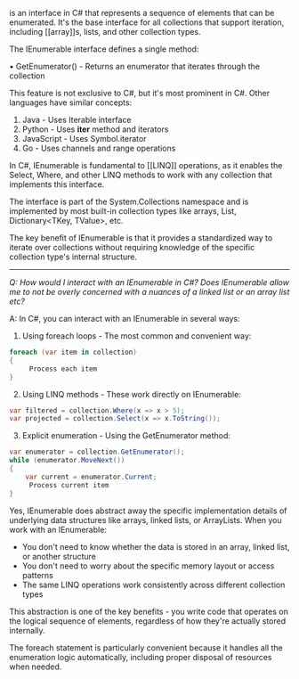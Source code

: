 is an interface in C# that represents a sequence of elements that
can be enumerated. It's the base interface for all collections that
support iteration, including [[array]]s, lists, and other collection
types.

The IEnumerable interface defines a single method:

• GetEnumerator() - Returns an enumerator that iterates through the collection

This feature is not exclusive to C#, but it's most prominent in C#.
Other languages have similar concepts:

1. Java - Uses Iterable interface
2. Python - Uses __iter__ method and iterators
3. JavaScript - Uses Symbol.iterator
4. Go - Uses channels and range operations

In C#, IEnumerable is fundamental to [[LINQ]] operations, as it enables
the Select, Where, and other LINQ methods to work with any
collection that implements this interface.

The interface is part of the System.Collections namespace and is implemented by most built-in collection types like arrays, List, Dictionary<TKey, TValue>, etc.

The key benefit of IEnumerable is that it provides a standardized way to iterate over collections without requiring knowledge of the specific collection type's internal structure.

___

*Q: How would I interact with an IEnumerable in C#? Does IEnumerable allow me to not be overly concerned with a nuances of a linked list or an array list etc?*

A: In C#, you can interact with an IEnumerable in several ways:

1. Using foreach loops - The most common and convenient way:

``` C#
foreach (var item in collection)
{
     Process each item
}
```

2. Using LINQ methods - These work directly on IEnumerable:

``` C#
var filtered = collection.Where(x => x > 5);
var projected = collection.Select(x => x.ToString());
```

3. Explicit enumeration - Using the GetEnumerator method:

```C#
var enumerator = collection.GetEnumerator();
while (enumerator.MoveNext())
{
    var current = enumerator.Current;
     Process current item
}
```
Yes, IEnumerable does abstract away the specific implementation details of underlying data structures like arrays, linked lists, or ArrayLists. When you work with an IEnumerable:

- You don't need to know whether the data is stored in an array, linked list, or another structure
- You don't need to worry about the specific memory layout or access patterns
- The same LINQ operations work consistently across different collection types

This abstraction is one of the key benefits - you write code that operates on the logical sequence of elements, regardless of how they're actually stored internally.

The foreach statement is particularly convenient because it handles all the enumeration logic automatically, including proper disposal of resources when needed.